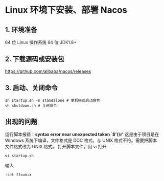 # Linux 环境下安装、部署 Nacos


## 1. 环境准备

64 位 Linux 操作系统
64 位 JDK1.8+

## 2. 下载源码或安装包

https://github.com/alibaba/nacos/releases

## 3. 启动、关闭命令

```shell
sh startup.sh -m standalone # 单机模式启动命令
sh shutdown.sh # 关闭命令
```

## 出现的问题

运行脚本报错：**syntax error near unexpected token `$'{\r'**
这是由于项目是在 Windows 系统下编译，文件格式是 DOC 格式，与 UNIX 格式不符。需要把脚本文件格式改为 UNIX 格式。
打开脚本文件，用 vi 打开

```shell
vi startup.sh
```

输入

```shell
:set ff=unix
```
